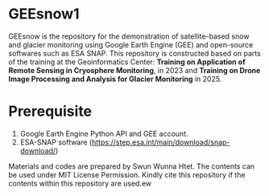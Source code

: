 # GEEsnow1

GEEsnow is the repository for the demonstration of satellite-based snow and glacier monitoring using Google Earth Engine (GEE) and open-source softwares such as ESA SNAP. This repository is constructed based on parts of the training at the Geoinformatics Center: **Training on Application of Remote Sensing in Cryosphere Monitoring**, in 2023 and **Training on Drone Image Processing and Analysis for Glacier Monitoring** in 2025.

# Prerequisite

1. Google Earth Engine Python API and GEE account. 
2. ESA-SNAP software (https://step.esa.int/main/download/snap-download/)


Materials and codes are prepared by Swun Wunna Htet. The contents can be used under MIT License Permission. Kindly cite this repository if the contents within this repository are used.ew
